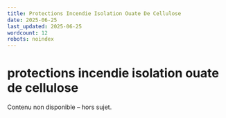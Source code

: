 ```yaml
---
title: Protections Incendie Isolation Ouate De Cellulose
date: 2025-06-25
last_updated: 2025-06-25
wordcount: 12
robots: noindex
---
```


# protections incendie isolation ouate de cellulose

Contenu non disponible – hors sujet.